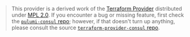 > This provider is a derived work of the [Terraform Provider](https://github.com/hashicorp/terraform-provider-consul)
> distributed under [MPL 2.0](https://www.mozilla.org/en-US/MPL/2.0/). If you encounter a bug or missing feature,
> first check the [`pulumi-consul` repo](https://github.com/pulumi/pulumi-consul/issues); however, if that doesn't turn up anything,
> please consult the source [`terraform-provider-consul` repo](https://github.com/hashicorp/terraform-provider-consul/issues).
